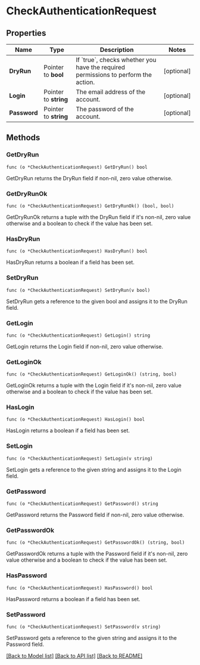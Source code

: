 # CheckAuthenticationRequest

## Properties

Name | Type | Description | Notes
------------ | ------------- | ------------- | -------------
**DryRun** | Pointer to **bool** | If &#x60;true&#x60;, checks whether you have the required permissions to perform the action. | [optional] 
**Login** | Pointer to **string** | The email address of the account. | [optional] 
**Password** | Pointer to **string** | The password of the account. | [optional] 

## Methods

### GetDryRun

`func (o *CheckAuthenticationRequest) GetDryRun() bool`

GetDryRun returns the DryRun field if non-nil, zero value otherwise.

### GetDryRunOk

`func (o *CheckAuthenticationRequest) GetDryRunOk() (bool, bool)`

GetDryRunOk returns a tuple with the DryRun field if it's non-nil, zero value otherwise
and a boolean to check if the value has been set.

### HasDryRun

`func (o *CheckAuthenticationRequest) HasDryRun() bool`

HasDryRun returns a boolean if a field has been set.

### SetDryRun

`func (o *CheckAuthenticationRequest) SetDryRun(v bool)`

SetDryRun gets a reference to the given bool and assigns it to the DryRun field.

### GetLogin

`func (o *CheckAuthenticationRequest) GetLogin() string`

GetLogin returns the Login field if non-nil, zero value otherwise.

### GetLoginOk

`func (o *CheckAuthenticationRequest) GetLoginOk() (string, bool)`

GetLoginOk returns a tuple with the Login field if it's non-nil, zero value otherwise
and a boolean to check if the value has been set.

### HasLogin

`func (o *CheckAuthenticationRequest) HasLogin() bool`

HasLogin returns a boolean if a field has been set.

### SetLogin

`func (o *CheckAuthenticationRequest) SetLogin(v string)`

SetLogin gets a reference to the given string and assigns it to the Login field.

### GetPassword

`func (o *CheckAuthenticationRequest) GetPassword() string`

GetPassword returns the Password field if non-nil, zero value otherwise.

### GetPasswordOk

`func (o *CheckAuthenticationRequest) GetPasswordOk() (string, bool)`

GetPasswordOk returns a tuple with the Password field if it's non-nil, zero value otherwise
and a boolean to check if the value has been set.

### HasPassword

`func (o *CheckAuthenticationRequest) HasPassword() bool`

HasPassword returns a boolean if a field has been set.

### SetPassword

`func (o *CheckAuthenticationRequest) SetPassword(v string)`

SetPassword gets a reference to the given string and assigns it to the Password field.


[[Back to Model list]](../README.md#documentation-for-models) [[Back to API list]](../README.md#documentation-for-api-endpoints) [[Back to README]](../README.md)


